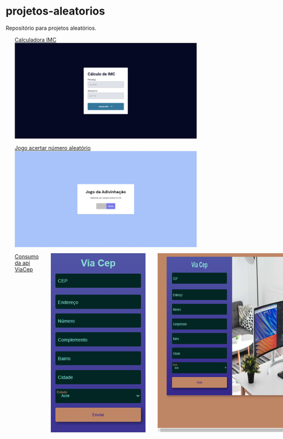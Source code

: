 # projetos-aleatorios
Repositório para projetos aleatórios.
<ul>
    <li style="margin-bottom: 16px; display: flex; flex-direction: column;">
        <a href="http://nicolas-felsi.github.io/projetos-aleatorios/imc-dom/" target="_blank" rel="noopener noreferrer">Calculadora IMC</a>
        <img style="display: block;" width="500px" src="./readme-images/scrnli_17_05_2023_20-22-32.png">
    </li>
    <li style="display: flex; flex-direction: column;">
        <a href="http://nicolas-felsi.github.io/projetos-aleatorios/numero-aleatorio/" target="_blank" rel="noopener noreferrer">Jogo acertar número aleatório</a>
        <img style="display: block;" width="500px" src="./readme-images/scrnli_17_05_2023_20-23-48.png">
    </li>
    <li style="margin-top: 1rem; display: flex; gap: 2rem">
        <a href="https://nicolas-felsi.github.io/projetos-aleatorios/form-cep/" target="_blank" rel="noopener noreferrer">Consumo da api ViaCep</a>
        <img width="250px" src="./readme-images/mobile-form-cep.png">
        <img width="500px" src="./readme-images/desktop-form-cep.png">
    </li>
</ul>



